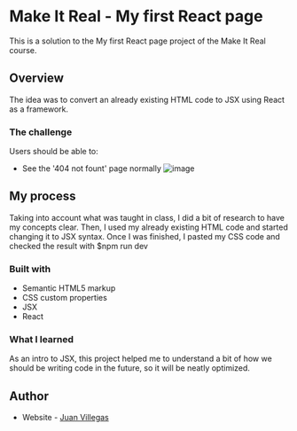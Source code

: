 # Make It Real - My first React page

This is a solution to the My first React page project of the Make It Real course.

## Overview

The idea was to convert an already existing HTML code to JSX using React as a framework.

### The challenge

Users should be able to:

- See the '404 not fount' page normally
![image](https://github.com/jlvillegas04/my-first-react-app/assets/132522021/6544bdda-9509-40ae-8682-1610898de92b)



## My process

Taking into account what was taught in class, I did a bit of research to have my concepts clear. Then, I used my already existing HTML code and started changing it to JSX syntax. Once I was finished, I pasted my CSS code and checked the result with $npm run dev

### Built with

- Semantic HTML5 markup
- CSS custom properties
- JSX
- React

### What I learned

As an intro to JSX, this project helped me to understand a bit of how we should be writing code in the future, so it will be neatly optimized.



## Author

- Website - [Juan Villegas](https://github.com/jlvillegas04)




